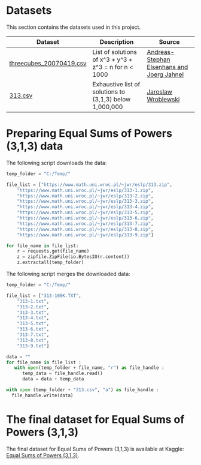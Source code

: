 # Datasets

This section contains the datasets used in this project.

| Dataset                                            | Description                                             | Source                                                                                                                   |
| -------------------------------------------------- | ------------------------------------------------------- | ------------------------------------------------------------------------------------------------------------------------ |
| [threecubes_20070419.csv](threecubes_20070419.csv) | List of solutions of x^3 + y^3 + z^3 = n for n < 1000   | [Andreas-Stephan Elsenhans and Joerg Jahnel](https://www.uni-math.gwdg.de/jahnel/Arbeiten/Liste/threecubes_20070419.txt) |
| [313.csv]([313.csv](https://www.kaggle.com/datasets/eldarsultanow/equal-sums-of-powers-313))   | Exhaustive list of solutions to (3,1,3) below 1,000,000 | [Jaroslaw Wroblewski](https://www.math.uni.wroc.pl/~jwr/eslp/tables.htm)                                                 |

# Preparing Equal Sums of Powers (3,1,3) data

The following script downloads the data:

```python
temp_folder = "C:/Temp/"

file_list = ["https://www.math.uni.wroc.pl/~jwr/eslp/313.zip",
    "https://www.math.uni.wroc.pl/~jwr/eslp/313-1.zip",
    "https://www.math.uni.wroc.pl/~jwr/eslp/313-2.zip",
    "https://www.math.uni.wroc.pl/~jwr/eslp/313-3.zip",
    "https://www.math.uni.wroc.pl/~jwr/eslp/313-4.zip",
    "https://www.math.uni.wroc.pl/~jwr/eslp/313-5.zip",
    "https://www.math.uni.wroc.pl/~jwr/eslp/313-6.zip",
    "https://www.math.uni.wroc.pl/~jwr/eslp/313-7.zip",
    "https://www.math.uni.wroc.pl/~jwr/eslp/313-8.zip",
    "https://www.math.uni.wroc.pl/~jwr/eslp/313-9.zip"]

for file_name in file_list:
    r = requests.get(file_name)
    z = zipfile.ZipFile(io.BytesIO(r.content))
    z.extractall(temp_folder)
```

The following script merges the downloaded data:

```python
temp_folder = "C:/Temp/"

file_list = ["313-100K.TXT",
    "313-1.txt",
    "313-2.txt",
    "313-3.txt",
    "313-4.txt",
    "313-5.txt",
    "313-6.txt",
    "313-7.txt",
    "313-8.txt",
    "313-9.txt"]

data = ""
for file_name in file_list :
   with open(temp_folder + file_name, "r") as file_handle :
      temp_data = file_handle.read()
      data = data + temp_data 

with open (temp_folder + "313.csv", "a") as file_handle : 
  file_handle.write(data)
```

# The final dataset for Equal Sums of Powers (3,1,3)

The final dataset for Equal Sums of Powers (3,1,3) is available at Kaggle: [Equal Sums of Powers (3,1,3)](https://www.kaggle.com/datasets/eldarsultanow/equal-sums-of-powers-313).
